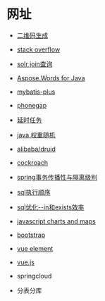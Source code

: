 # 网址
* [二维码生成](http://www.wwei.cn)
* [stack overflow](http://stackoverflow.com/search)
* [solr join查询](https://blog.csdn.net/acmilanvanbasten/article/details/35804883)
* [Aspose.Words for Java](https://docs.aspose.com/display/wordsjava/Home)
* [mybatis-plus](http://baomidou.oschina.io/mybatis-plus-doc)
* [phonegap](https://build.phonegap.com)
* [延时任务](https://www.cnblogs.com/rjzheng/p/8972725.html)
* [java 权重随机](https://blog.csdn.net/qq_41399429/article/details/78811714)
* [alibaba/druid](https://github.com/alibaba/druid/wiki/%E9%85%8D%E7%BD%AE_LogFilter)
* [cockroach](https://www.cockroachlabs.com/docs/stable/start-a-local-cluster.html)
* [spring事务传播性与隔离级别](https://my.oschina.net/dongli/blog/56904)
* [sql执行顺序](https://blog.csdn.net/q959249819/article/details/52035476)
* [sql优化--in和exists效率](http://www.voidcn.com/article/p-udmyxohq-qq.html)
* [javascript charts and maps](https://www.amcharts.com)
* [bootstrap](https://v4.bootcss.com)
* [vue element](http://element-cn.eleme.io/#/zh-CN/component/table)
* [vue.js](https://cn.vuejs.org/v2/guide/forms.html)

* springcloud
* 分表分库
